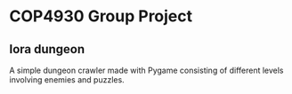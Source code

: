 # COP4930 Group Project
## Iora dungeon
A simple dungeon crawler made with Pygame consisting of different levels involving enemies and puzzles.
